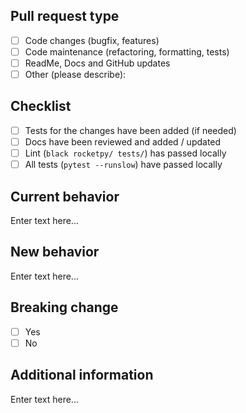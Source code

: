 <!-- You are awesome! Your contribution to RocketPy is fundamental in our endeavour to create the next generation solution for rocketry trajectory simulation! -->

<!-- You may use this template to describe your Pull Request. But if you believe there is a better way to express yourself, don't hesitate! -->

## Pull request type

- [ ] Code changes (bugfix, features)
- [ ] Code maintenance (refactoring, formatting, tests)
- [ ] ReadMe, Docs and GitHub updates
- [ ] Other (please describe):

## Checklist

- [ ] Tests for the changes have been added (if needed)
- [ ] Docs have been reviewed and added / updated
- [ ] Lint (`black rocketpy/ tests/`) has passed locally 
- [ ] All tests (`pytest --runslow`) have passed locally

## Current behavior
<!-- Describe current behavior or link to an issue. -->

Enter text here...

## New behavior
<!-- Describe changes introduced by this PR. -->

Enter text here...

## Breaking change
<!-- If this introduces a breaking change, please describe the impact and migration path for existing applications below. -->

- [ ] Yes
- [ ] No

## Additional information
<!-- Include any relevant details or screenshots. -->

Enter text here...
